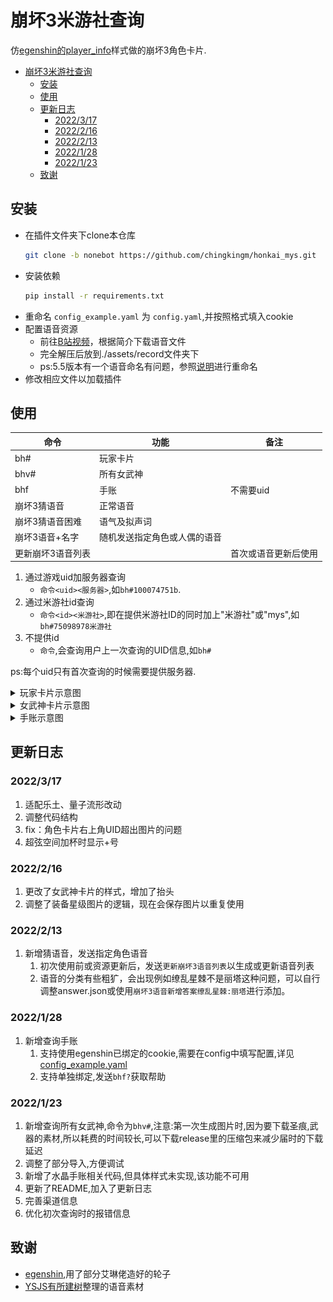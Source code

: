 # 崩坏3米游社查询
仿[egenshin的player_info](https://github.com/pcrbot/erinilis-modules/tree/master/egenshin/player_info)样式做的崩坏3角色卡片.
- [崩坏3米游社查询](#崩坏3米游社查询)
  - [安装](#安装)
  - [使用](#使用)
  - [更新日志](#更新日志)
    - [2022/3/17](#2022317)
    - [2022/2/16](#2022216)
    - [2022/2/13](#2022213)
    - [2022/1/28](#2022128)
    - [2022/1/23](#2022123)
  - [致谢](#致谢)
## 安装
- 在插件文件夹下clone本仓库
    ``` bash
    git clone -b nonebot https://github.com/chingkingm/honkai_mys.git
    ```
- 安装依赖
    ``` bash
    pip install -r requirements.txt
    ```
- 重命名 `config_example.yaml` 为 `config.yaml`,并按照格式填入cookie
- 配置语音资源
  - 前往[B站视频](https://www.bilibili.com/video/BV16J41157du)，根据简介下载语音文件
  - 完全解压后放到./assets/record文件夹下
  - ps:5.5版本有一个语音命名有问题，参照[说明](./guess_voice/readme.md)进行重命名
- 修改相应文件以加载插件

## 使用
|命令|功能|备注|
|-|-|-|
|bh#|玩家卡片|
|bhv#|所有女武神|
|bhf|手账|不需要uid|
|崩坏3猜语音|正常语音|
|崩坏3猜语音困难|语气及拟声词|
|崩坏3语音+名字|随机发送指定角色或人偶的语音|
|更新崩坏3语音列表||首次或语音更新后使用|
1. 通过游戏uid加服务器查询
   - `命令<uid><服务器>`,如`bh#100074751b`.
2. 通过米游社id查询
   - `命令<id><米游社>`,即在提供米游社ID的同时加上"米游社"或"mys",如`bh#75098978米游社`
3. 不提供id
   - `命令`,会查询用户上一次查询的UID信息,如`bh#`

ps:每个uid只有首次查询的时候需要提供服务器.

<details>
<summary>玩家卡片示意图</summary>

![image](./assets/example.png)

</details>

<details>
<summary>女武神卡片示意图</summary>

![image](./assets/example_valk.png)

</details>

<details>
<summary>手账示意图</summary>

![alt](./assets/example_finance.png)

</details>

## 更新日志
### 2022/3/17
1. 适配乐土、量子流形改动
2. 调整代码结构
3. fix：角色卡片右上角UID超出图片的问题
4. 超弦空间加杯时显示+号
### 2022/2/16
1. 更改了女武神卡片的样式，增加了抬头
2. 调整了装备星级图片的逻辑，现在会保存图片以重复使用
### 2022/2/13
1. 新增猜语音，发送指定角色语音
   1. 初次使用前或资源更新后，发送`更新崩坏3语音列表`以生成或更新语音列表
   2. 语音的分类有些粗犷，会出现例如缭乱星棘不是丽塔这种问题，可以自行调整answer.json或使用`崩坏3语音新增答案缭乱星棘:丽塔`进行添加。
### 2022/1/28
1. 新增查询手账
   1. 支持使用egenshin已绑定的cookie,需要在config中填写配置,详见[config_example.yaml](config_example.yaml)
   2. 支持单独绑定,发送`bhf?`获取帮助
### 2022/1/23
1. 新增查询所有女武神,命令为`bhv#`,注意:第一次生成图片时,因为要下载圣痕,武器的素材,所以耗费的时间较长,可以下载release里的压缩包来减少届时的下载延迟
2. 调整了部分导入,方便调试
3. 新增了水晶手账相关代码,但具体样式未实现,该功能不可用
4. 更新了README,加入了更新日志
5. 完善渠道信息
6. 优化初次查询时的报错信息
## 致谢
- [egenshin](https://github.com/pcrbot/erinilis-modules/tree/master/egenshin),用了部分艾琳佬造好的轮子
- [YSJS有所建树](https://space.bilibili.com/402667766)整理的语音素材
